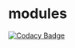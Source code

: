 # modules

[![Codacy Badge](https://api.codacy.com/project/badge/Grade/72baa859138946ee90df4769f5a86e95)](https://app.codacy.com/gh/taxcalcs/modules?utm_source=github.com&utm_medium=referral&utm_content=taxcalcs/modules&utm_campaign=Badge_Grade)